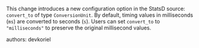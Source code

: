 This change introduces a new configuration option in the StatsD source: `convert_to` of type `ConversionUnit`. By default, timing values in milliseconds (`ms`) are converted to seconds (`s`). Users can set `convert_to` to `"milliseconds"` to preserve the original millisecond values.

authors: devkoriel
